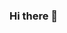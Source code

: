### Hi there 👋

<!--
**SalmaaOsamaa/SalmaaOsamaa** is a ✨ _special_ ✨ repository because its `README.md` (this file) appears on your GitHub profile.
<a href="URL_REDIRECT" target="blank"><img align="center" src="URL_TO_YOUR_IMAGE" height="100" /></a>
Here are some ideas to get you started:

- 🔭 I’m currently working on ...
- 🌱 I’m currently learning ...
- 👯 I’m looking to collaborate on ...
- 🤔 I’m looking for help with ...
- 💬 Ask me about ...
- 📫 How to reach me: ...
- 😄 Pronouns: ...
- ⚡ Fun fact: ...
-->
